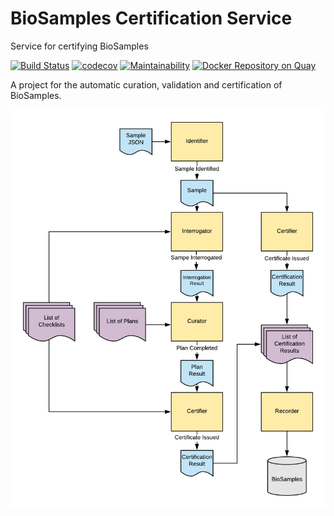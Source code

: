# BioSamples Certification Service
Service for certifying BioSamples

[![Build Status][1]][2]
[![codecov][3]][4]
[![Maintainability][5]][6]
[![Docker Repository on Quay][7]][8]

A project for the automatic curation, validation and certification of BioSamples.

![Certification Service Flow](images/cert-service.png?raw=true "Certification Service Flow")


[1]: https://travis-ci.org/EBIBioSamples/certification-service.svg?branch=master
[2]: https://travis-ci.org/EBIBioSamples/certification-service-java
[3]: https://codecov.io/gh/EBIBioSamples/certification-service/branch/master/graph/badge.svg
[4]: https://codecov.io/gh/EBIBioSamples/certification-service
[5]: https://api.codeclimate.com/v1/badges/f149ddce987ecfe9948f/maintainability
[6]: https://codeclimate.com/github/EBIBioSamples/certification-service/maintainability
[7]: https://quay.io/repository/ebibiosamples/certification-service/status
[8]: https://quay.io/repository/ebibiosamples/certification-service
